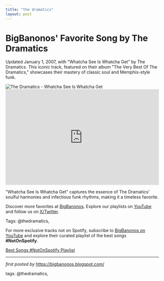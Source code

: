 ```yaml
---
title: "the dramatics"
layout: post
---
```

<!-- Post Title -->
<h1 >BigBanonos' Favorite Song by The Dramatics</h1> <!-- Introductory Text -->
<p >Updated January 1, 2007, with "Whatcha See Is Whatcha Get" by The Dramatics. This iconic track, featured on their album "The Very Best Of The Dramatics," showcases their mastery of classic soul and Memphis-style funk.</p> <!-- Featured Image -->
<div > <img src="https://upload.wikimedia.org/wikipedia/en/thumb/b/b8/Dramatics_-_Whatcha_See_Is_Whatcha_Get_album_cover.jpg/220px-Dramatics_-_Whatcha_See_Is_Whatcha_Get_album_cover.jpg" alt="The Dramatics - Whatcha See Is Whatcha Get" />
</div> <!-- YouTube Video Embed -->
<div > <iframe width="100%" height="315" src="https://www.youtube.com/embed/PgG6SU8L-dI" title="The Dramatics - Whatcha See is Whatcha Get (Official Audio)" frameborder="0" allow="accelerometer; autoplay; clipboard-write; encrypted-media; gyroscope; picture-in-picture; web-share" referrerpolicy="strict-origin-when-cross-origin" allowfullscreen></iframe>
</div> <!-- Song Information -->
<div > <p>"Whatcha See Is Whatcha Get" captures the essence of The Dramatics' soulful harmonies and infectious funk rhythms, making it a timeless favorite.</p>
</div> <!-- Footer Links -->
<div > <p>Discover more favorites at <a href="https://bigbanonos.blogspot.com/" target="_blank">BigBanonos</a>. Explore our playlists on <a href="https://www.youtube.com/@BigBanonos" target="_blank">YouTube</a> and follow us on <a href="https://x.com/bigbanonos" target="_blank">X/Twitter</a>.</p>
</div> <!-- Tags -->
<p >Tags: @thedramatics,</p>


<!--Subscribe and Playlist Links-->
<div>
    <p>For more exclusive tracks not on Spotify, subscribe to <a href="https://www.youtube.com/@BigBanonos" target="_blank">BigBanonos on YouTube</a> and explore their curated playlist of the best songs <strong>#NotOnSpotify</strong>.</p>
    <p><a href="https://www.youtube.com/playlist?list=PLtuNtuTatqI0kFahUCbtbfenC_ET5O_tr" target="_blank">Best Songs #NotOnSpotify Playlist<br /></a></p></div>

<hr />

<p><em>first posted by</em> <a href="https://bigbanonos.blogspot.com/" rel="noopener" target="_new">https://bigbanonos.blogspot.com/</a></p>

<p>tags: @thedramatics,</p>
